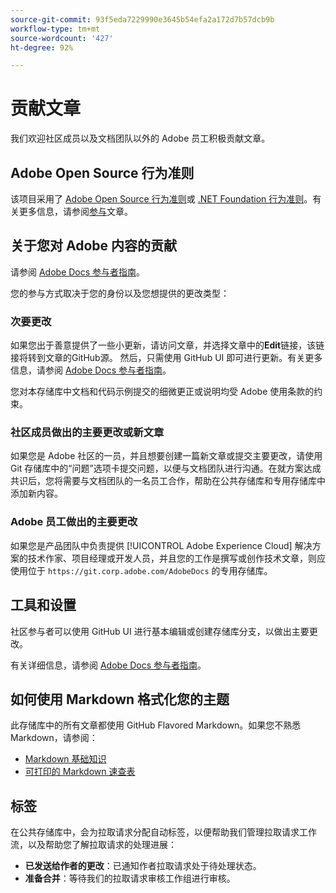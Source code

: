 ```yaml
---
source-git-commit: 93f5eda7229990e3645b54efa2a172d7b57dcb9b
workflow-type: tm+mt
source-wordcount: '427'
ht-degree: 92%

---
```

# 贡献文章

我们欢迎社区成员以及文档团队以外的 Adobe 员工积极贡献文章。

## Adobe Open Source 行为准则

该项目采用了 [Adobe Open Source 行为准则](code-of-conduct.md)或 [.NET Foundation 行为准则](https://dotnetfoundation.org/code-of-conduct)。有关更多信息，请参阅[参与](contributing.md)文章。

## 关于您对 Adobe 内容的贡献

请参阅 [Adobe Docs 参与者指南](https://experienceleague.adobe.com/help/en/contributor/contributor-guide/introduction.html?lang=zh-Hans)。

您的参与方式取决于您的身份以及您想提供的更改类型：

### 次要更改

如果您出于善意提供了一些小更新，请访问文章，并选择文章中的&#x200B;**Edit**&#x200B;链接，该链接将转到文章的GitHub源。 然后，只需使用 GitHub UI 即可进行更新。有关更多信息，请参阅 [Adobe Docs 参与者指南](https://experienceleague.adobe.com/help/en/contributor/contributor-guide/introduction.html)。

您对本存储库中文档和代码示例提交的细微更正或说明均受 Adobe 使用条款的约束。

### 社区成员做出的主要更改或新文章

如果您是 Adobe 社区的一员，并且想要创建一篇新文章或提交主要更改，请使用 Git 存储库中的“问题”选项卡提交问题，以便与文档团队进行沟通。在就方案达成共识后，您将需要与文档团队的一名员工合作，帮助在公共存储库和专用存储库中添加新内容。

<!--
If you submit a pull request with significant changes to documentation and code examples, you'll see a message in the pull request asking you to submit an online contribution license agreement (CLA). We need you to complete the online form before we can review your pull request.
-->

### Adobe 员工做出的主要更改

如果您是产品团队中负责提供 [!UICONTROL Adobe Experience Cloud] 解决方案的技术作家、项目经理或开发人员，并且您的工作是撰写或创作技术文章，则应使用位于 `https://git.corp.adobe.com/AdobeDocs` 的专用存储库。

<!--Employees from other parts of the Adobe world should use the public repo for minor updates.-->

## 工具和设置

社区参与者可以使用 GitHub UI 进行基本编辑或创建存储库分支，以做出主要更改。

有关详细信息，请参阅 [Adobe Docs 参与者指南](https://experienceleague.adobe.com/help/en/contributor/contributor-guide/introduction.html)。

## 如何使用 Markdown 格式化您的主题

此存储库中的所有文章都使用 GitHub Flavored Markdown。如果您不熟悉 Markdown，请参阅：

* [Markdown 基础知识](https://help.github.com/articles/getting-started-with-writing-and-formatting-on-github/)
* [可打印的 Markdown 速查表](https://guides.github.com/pdfs/markdown-cheatsheet-online.pdf)

## 标签

在公共存储库中，会为拉取请求分配自动标签，以便帮助我们管理拉取请求工作流，以及帮助您了解拉取请求的处理进展：

* **已发送给作者的更改**：已通知作者拉取请求处于待处理状态。
* **准备合并**：等待我们的拉取请求审核工作组进行审核。
